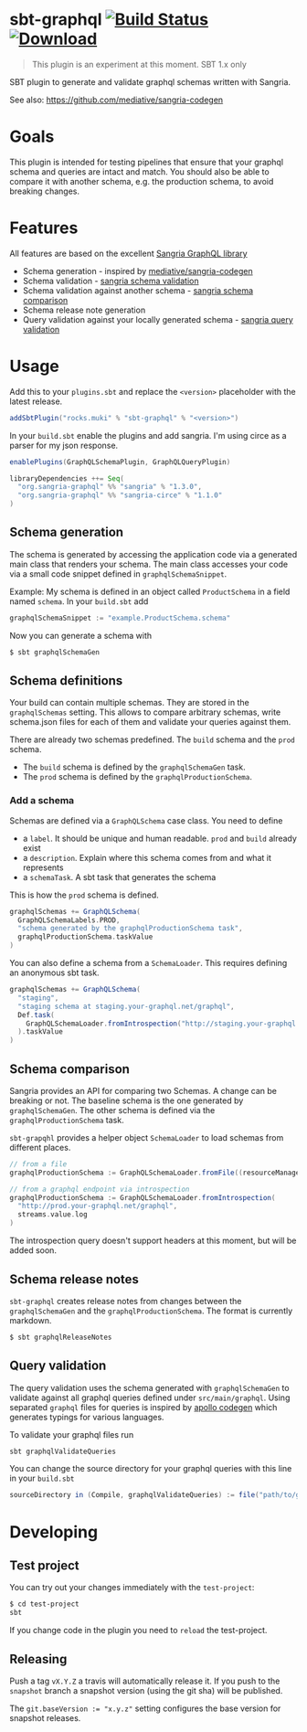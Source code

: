 # sbt-graphql [![Build Status](https://travis-ci.org/muuki88/sbt-graphql.svg?branch=master)](https://travis-ci.org/muuki88/sbt-graphql) [ ![Download](https://api.bintray.com/packages/sbt/sbt-plugin-releases/sbt-graphql/images/download.svg) ](https://bintray.com/sbt/sbt-plugin-releases/sbt-graphql/_latestVersion) 

> This plugin is an experiment at this moment.
> SBT 1.x only

SBT plugin to generate and validate graphql schemas written with Sangria.

See also: https://github.com/mediative/sangria-codegen

# Goals

This plugin is intended for testing pipelines that ensure that your graphql
schema and queries are intact and match. You should also be able to compare
it with another schema, e.g. the production schema, to avoid breaking changes.

# Features

All features are based on the excellent [Sangria GraphQL library](http://sangria-graphql.org)

* Schema generation - inspired by [mediative/sangria-codegen](https://github.com/mediative/sangria-codegen)
* Schema validation - [sangria schema validation](http://sangria-graphql.org/learn/#schema-validation)
* Schema validation against another schema - [sangria schema comparison](http://sangria-graphql.org/learn/#schema-comparison)
* Schema release note generation
* Query validation against your locally generated schema - [sangria query validation](http://sangria-graphql.org/learn/#query-validation)

# Usage

Add this to your `plugins.sbt` and replace the `<version>` placeholder with the latest release.

```scala
addSbtPlugin("rocks.muki" % "sbt-graphql" % "<version>")
```

In your `build.sbt` enable the plugins and add sangria. I'm using circe as a parser for my json response.

```scala
enablePlugins(GraphQLSchemaPlugin, GraphQLQueryPlugin)

libraryDependencies ++= Seq(
  "org.sangria-graphql" %% "sangria" % "1.3.0",
  "org.sangria-graphql" %% "sangria-circe" % "1.1.0"
)
``` 

## Schema generation

The schema is generated by accessing the application code via a generated main class that renders
your schema. The main class accesses your code via a small code snippet defined in `graphqlSchemaSnippet`.

Example:
My schema is defined in an object called `ProductSchema` in a field named `schema`.
In your `build.sbt` add

```scala
graphqlSchemaSnippet := "example.ProductSchema.schema"
``` 

Now you can generate a schema with

```bash
$ sbt graphqlSchemaGen
```

## Schema definitions

Your build can contain multiple schemas. They are stored in the `graphqlSchemas` setting.
This allows to compare arbitrary schemas, write schema.json files for each of them and validate
your queries against them.
 
There are already two schemas predefined. The `build` schema and the `prod` schema.

* The `build` schema is defined by the `graphqlSchemaGen` task.
* The `prod` schema is defined by the `graphqlProductionSchema`.

### Add a schema

Schemas are defined via a `GraphQLSchema` case class. You need to define

* a `label`. It should be unique and human readable. `prod` and `build` already exist
* a `description`. Explain where this schema comes from and what it represents
* a `schemaTask`. A sbt task that generates the schema

This is how the `prod` schema is defined. 

```scala
graphqlSchemas += GraphQLSchema(
  GraphQLSchemaLabels.PROD,
  "schema generated by the graphqlProductionSchema task",
  graphqlProductionSchema.taskValue
)
```

You can also define a schema from a `SchemaLoader`. This requires defining an anonymous sbt task.

```scala
graphqlSchemas += GraphQLSchema(
  "staging",
  "staging schema at staging.your-graphql.net/graphql",
  Def.task(
    GraphQLSchemaLoader.fromIntrospection("http://staging.your-graphql.net/graphql", streams.value.log)
  ).taskValue
)
```


## Schema comparison

Sangria provides an API for comparing two Schemas. A change can be breaking or not.
The baseline schema is the one generated by `graphqlSchemaGen`. The other schema is
defined via the `graphqlProductionSchema` task.

`sbt-grapqhl` provides a helper object `SchemaLoader` to load schemas from different
places.

```scala
// from a file
graphqlProductionSchema := GraphQLSchemaLoader.fromFile((resourceManaged in Compile).value / "prod.graphql")

// from a graphql endpoint via introspection
graphqlProductionSchema := GraphQLSchemaLoader.fromIntrospection(
  "http://prod.your-graphql.net/graphql",
  streams.value.log
)
```

The introspection query doesn't support headers at this moment, but will be added
soon.

## Schema release notes

`sbt-graphql` creates release notes from changes between the `graphqlSchemaGen` and the
`graphqlProductionSchema`. The format is currently markdown.

```bash
$ sbt graphqlReleaseNotes
```

## Query validation

The query validation uses the schema generated with `graphqlSchemaGen` to validate against all
graphql queries defined under `src/main/graphql`. Using separated `graphql` files for queries
is inspired by [apollo codegen](https://github.com/apollographql/apollo-codegen) which generates
typings for various languages.

To validate your graphql files run

```bash
sbt graphqlValidateQueries
```

You can change the source directory for your graphql queries with this line in
your `build.sbt`

```scala
sourceDirectory in (Compile, graphqlValidateQueries) := file("path/to/graphql")
```

# Developing

## Test project

You can try out your changes immediately with the `test-project`:

```bash
$ cd test-project
sbt
```

If you change code in the plugin you need to `reload` the test-project.

## Releasing

Push a tag `vX.Y.Z` a travis will automatically release it.
If you push to the `snapshot` branch a snapshot version (using the git sha)
will be published.

The `git.baseVersion := "x.y.z"` setting configures the base version for
snapshot releases.